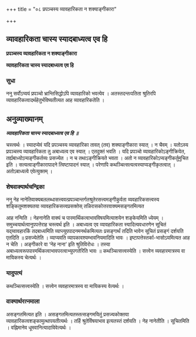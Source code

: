+++
title = "०८ प्रपञ्चस्य व्यावहारिकता न शक्याङ्गीकारा"

+++


## व्यावहारिकता चास्य स्यादबाध्यत्व एव हि

**प्रपञ्चस्य व्यावहारिकता न शक्याङ्गीकारा**

**व्यावहारिकता चास्य स्यादबाध्यत्व एव हि**

### **सुधा**

ननु सर्वोऽप्ययं प्रपञ्चो भ्रान्तिसिद्धोऽपि व्यावहारिको भवत्येव । अतस्तदन्तःपतिता श्रुतिरपि व्यावहारिकत्वादर्थहेतुर्भविष्यतीत्यत आह व्यावहारिकतेति ।

## **अनुव्याख्यानम्**

***व्यावहारिकता चास्य स्यादबाध्यत्व एव हि ॥***

चस्त्वर्थः । स्यादप्येवं यदि प्रपञ्चस्य व्यावहारिका तावत् (तव) शक्याङ्गीकारा स्यात् । न चैवम् । यतोऽस्य प्रपञ्चस्य व्यावहारिकता तु अबाध्यत्व एव स्यात् । एतदुक्तं भवति । यदि प्रपञ्चो व्यावहारिकोऽङ्गीक्रियेत, तर्ह्यबाध्योऽप्यङ्गीकर्तव्यः प्रसज्येत । न च तथाऽङ्गीक्रियते भवता । अतो न व्यावहारिकोऽप्यङ्गीकर्तुमुचित इति । सत्यत्वाङ्गीकारापादने त्विष्टापादनं स्यात् । परेणापि कथञ्चित्सत्यत्वस्याप्यङ्गीकृतत्वात् । अतोऽबाध्यत्वे एवेत्युक्तम् ।

### **शेषवाक्यार्थचन्द्रिका**

ननु नेह नानेतिवाक्यबललब्धासत्त्ववत्प्रपञ्चान्तर्गतश्रुतेरसत्त्वमङ्गीकुर्वता व्यवहारिकसत्त्वस्य शङ्कितुमशक्यतया व्यावहारिकसत्त्वप्रसक्तेस् तन्निरासकोत्तरवाक्यमसङ्गतमित्यत

आह नन्विति । नेहनानेति वाक्यं च पारमार्थिकत्वाभावविषयमित्याशयेन शङ्केयमिति ध्येयम् । समुच्चयार्थत्वानुपपत्तेराह चस्त्वर्थ इति । अबाध्यत्व एव व्यावहारिकता स्यादित्यवधारणेन सूचितं यद्य्वावहारकिं तदबाध्यमिति व्याप्त्युपपादनमनर्थकमित्यतः प्रसङ्गार्थं तदिति भावेन सूचितं प्रसङ्गं दर्शयति एतदिति ॥ प्रसज्येतेति । व्याप्यवति व्यापकावश्यम्भावनियमादिति भावः । इष्टापत्तेस्तर्का-भासोऽयमित्यत आह न चेति । अङ्गीकारे वा ‘नेह नाना’ इति श्रुतिविरोधः । तस्या अबाध्यत्वरूपपारमर्थिकत्वाभावपरत्वाभ्युपगतेरिति भावः ॥ कथञ्चित्सत्त्वस्येति । सत्त्वेन व्यवहारमात्रस्य वा मायिकस्य चेत्यर्थः ।

### **यादुपत्यं**

कथञ्चित्सत्त्वस्येति । सत्त्वेन व्यवहारमात्रस्य वा मायिकस्य वेत्यर्थः ।

### **वाक्यार्थरत्नमाला**

असङ्गतमित्यत इति । असङ्गतमित्यतस्तत्सङ्गमयितुं प्रसज्यकोक्तया व्यावहारिकत्वशङ्कामुत्थापयतीत्यर्थः । तर्हि श्रुतेर्विषयाभाव इत्यतस्तं दर्शयति । नेह नानेतीति । सूचितमिति । वह्निमानेव धूमवानित्यादाविवेत्यर्थः ।

